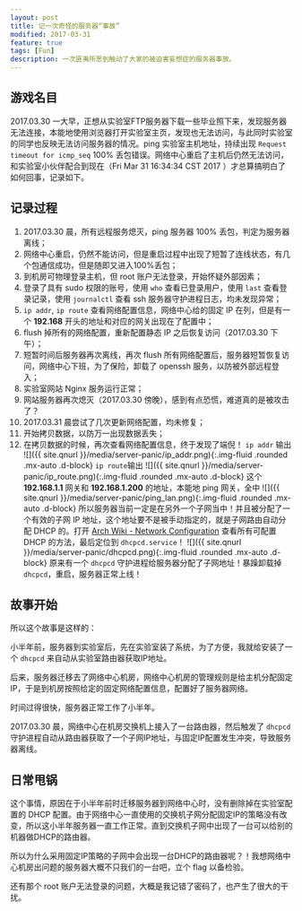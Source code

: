 ```yaml
---
layout: post
title: 记一次奇怪的服务器“事故”
modified: 2017-03-31
feature: true
tags: [Fun]
description: 一次匪夷所思到触动了大家的被迫害妄想症的服务器事故。
---
```


## 游戏名目

2017.03.30 一大早，正想从实验室FTP服务器下载一些毕业照下来，发现服务器无法连接，本能地使用浏览器打开实验室主页，发现也无法访问，与此同时实验室的同学也反映无法访问服务器的情况。ping 实验室主机地址，持续出现 `Request timeout for icmp_seq` 100% 丢包错误。网络中心重启了主机后仍然无法访问，和实验室小伙伴配合到现在（Fri Mar 31 16:34:34 CST 2017 ）才总算搞明白了如何回事，记录如下。


## 记录过程

1. 2017.03.30 晨，所有远程服务熄灭，ping 服务器 100% 丢包，判定为服务器离线；
2. 网络中心重启，仍然不能访问，但是重启过程中出现了短暂了连线状态，有几个包通信成功，但是随即又进入100%丢包；
3. 到机房可物理登录主机，但 root 账户无法登录，开始怀疑外部因素；
4. 登录了具有 sudo 权限的账号，使用 `who` 查看已登录用户，使用 `last` 查看登录记录，使用 `journalctl` 查看 ssh 服务器守护进程日志，均未发现异常；
5. `ip addr`, `ip route` 查看网络配置信息，网络中心给的固定 IP 在列，但是有一个 **192.168** 开头的地址和对应的网关出现在了配置中；
6. flush 掉所有的网络配置，重新配置静态 IP 之后恢复访问（2017.03.30 下午）；
7. 短暂时间后服务器再次离线，再次 flush 所有网络配置后，服务器短暂恢复访问，网络中心下班，为了保险，卸载了 openssh 服务，以防被外部远程登入；
8. 实验室网站 Nginx 服务运行正常；
9. 网站服务器再次熄灭（2017.03.30 傍晚），感到有点恐慌，难道真的是被攻击了？
10. 2017.03.31 晨尝试了几次更新网络配置，均未修复；
11. 开始拷贝数据，以防万一出现数据丢失；
12. 在拷贝数据的时候，再次查看网络配置信息，终于发现了端倪！
`ip addr` 输出
![]({{ site.qnurl }}/media/server-panic/ip_addr.png){:.img-fluid .rounded .mx-auto .d-block}
`ip route`输出
![]({{ site.qnurl }}/media/server-panic/ip_route.png){:.img-fluid .rounded .mx-auto .d-block}
这个 **192.168.1.1** 网关和 **192.168.1.200** 的地址，本能地 ping 网关，全中
![]({{ site.qnurl }}/media/server-panic/ping_lan.png){:.img-fluid .rounded .mx-auto .d-block}
所以服务器当前一定是在另外一个子网当中！并且被分配了一个有效的子网 IP 地址，这个地址要不是被手动指定的，就是子网路由自动分配 DHCP 的。打开 [Arch Wiki - Network Configuration](https://wiki.archlinux.org/index.php/Network_configuration#Dynamic_IP_address) 查看所有可配置 DHCP 的方法，最后定位到 `dhcpcd.service`！
![]({{ site.qnurl }}/media/server-panic/dhcpcd.png){:.img-fluid .rounded .mx-auto .d-block}
原来有一个 `dhcpcd` 守护进程给服务器分配了子网地址！暴躁卸载掉 `dhcpcd`，重启，服务器正常上线！

## 故事开始

所以这个故事是这样的：

小半年前，服务器到实验室后，先在实验室装了系统，为了方便，我就给安装了一个 `dhcpcd` 来自动从实验室路由器获取IP地址。

后来，服务器迁移去了网络中心机房，网络中心机房的管理规则是给主机分配固定IP，于是到机房按照给定的固定网络配置信息，配置好了服务器网络。

时间过得很快，服务器正常工作了小半年。

2017.03.30 晨，网络中心在机房交换机上接入了一台路由器，然后触发了 `dhcpcd` 守护进程自动从路由器获取了一个子网IP地址，与固定IP配置发生冲突，导致服务器离线。

## 日常甩锅

这个事情，原因在于小半年前时迁移服务器到网络中心时，没有删除掉在实验室配置的 DHCP 配置。由于网络中心一直使用的交换机子网分配固定IP的策略没有改变，所以这小半年服务器一直工作正常。直到交换机子网中出现了一台可以给别的机器做DHCP的路由器。

所以为什么采用固定IP策略的子网中会出现一台DHCP的路由器呢？！我想网络中心机房出问题的服务器大概不只我们的一台吧，立个 flag 以备检验。

还有那个 root 账户无法登录的问题，大概是我记错了密码了，也产生了很大的干扰。
